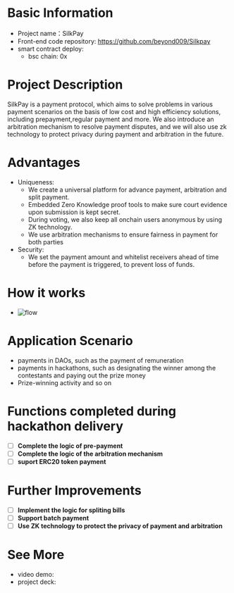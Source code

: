 # Basic Information
- Project name：SilkPay
- Front-end code repository: https://github.com/beyond009/Silkpay
- smart contract deploy:
  - bsc chain: 0x

# Project Description
SilkPay is a payment protocol, which aims to solve problems in various payment scenarios on the basis of low cost and high efficiency solutions, including prepayment,regular payment and more. We also introduce an arbitration mechanism to resolve payment disputes, and we will also use zk technology to protect privacy during payment and arbitration in the future.

# Advantages
- Uniqueness: 
  - We create a universal platform for advance payment, arbitration and split payment. 
  - Embedded Zero Knowledge proof tools to make sure court evidence upon submission is kept secret.
  - During voting, we also keep all onchain users anonymous by using ZK technology.
  - We use arbitration mechanisms to ensure fairness in payment for both parties
- Security:
  - We set the payment amount and whitelist receivers ahead of time before the payment is triggered, to prevent loss of funds.

# How it works
- ![flow](https://user-images.githubusercontent.com/8627464/227718733-1b894dd0-63bc-4fc1-97e6-15350faa4e5b.jpg)

# Application Scenario
- payments in DAOs, such as the payment of remuneration
- payments in hackathons, such as designating the winner among the contestants and paying out the prize money
- Prize-winning activity and so on

# Functions completed during hackathon delivery
- [ ] **Complete the logic of pre-payment**
- [ ] **Complete the logic of the arbitration mechanism**
- [ ] **suport ERC20 token payment**
    
# Further Improvements
- [ ] **Implement the logic for spliting bills**
- [ ] **Support batch payment**
- [ ] **Use ZK technology to protect the privacy of payment and arbitration**

# See More
- video demo: 
- project deck:
